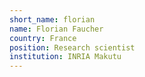 ```yaml
---
short_name: florian
name: Florian Faucher
country: France
position: Research scientist
institution: INRIA Makutu 
---
```

